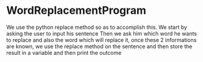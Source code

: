 # WordReplacementProgram
 We use the python replace method so as to accomplish this.  We start by asking the user to input his sentence Then we ask him which word he wants to replace and also the word which will replace it, once these 2  informations are known, we use the replace method  on the sentence and then store the result in a  variable and then print the outcome 
